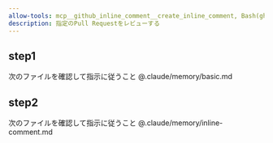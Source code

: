 ```yaml
---
allow-tools: mcp__github_inline_comment__create_inline_comment, Bash(gh pr comment:*), Bash(gh pr diff:*), Bash(gh pr view:*)
description: 指定のPull Requestをレビューする
---
```


## step1

次のファイルを確認して指示に従うこと
@.claude/memory/basic.md

## step2

次のファイルを確認して指示に従うこと
@.claude/memory/inline-comment.md
